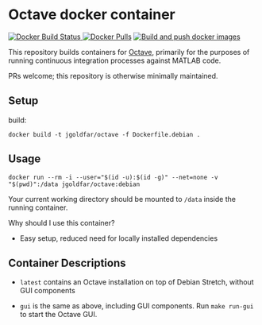 # Octave docker container

[![Docker Build Status](https://img.shields.io/docker/automated/jgoldfar/octave.svg) ![Docker Pulls](https://img.shields.io/docker/pulls/jgoldfar/octave.svg)](https://hub.docker.com/r/jgoldfar/octave/)
[![Build and push docker images](https://github.com/jgoldfar/octave-docker/actions/workflows/build.yml/badge.svg)](https://github.com/jgoldfar/octave-docker/actions/workflows/build.yml)

This repository builds containers for [Octave](https://octave.org/), primarily for the purposes of running continuous integration processes against MATLAB code.

PRs welcome; this repository is otherwise minimally maintained.

## Setup

build:

```shell
docker build -t jgoldfar/octave -f Dockerfile.debian .
```

## Usage

```shell
docker run --rm -i --user="$(id -u):$(id -g)" --net=none -v "$(pwd)":/data jgoldfar/octave:debian
```

Your current working directory should be mounted to `/data` inside the running container.

Why should I use this container?

- Easy setup, reduced need for locally installed dependencies

## Container Descriptions

* `latest` contains an Octave installation on top of Debian Stretch, without GUI components

* `gui` is the same as above, including GUI components. Run `make run-gui` to start the Octave GUI.
